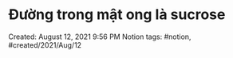 # Đường trong mật ong là sucrose

Created: August 12, 2021 9:56 PM
Notion tags: #notion, #created/2021/Aug/12
